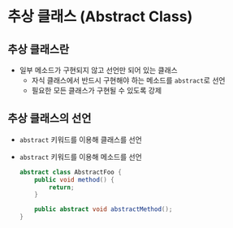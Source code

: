 # 추상 클래스 (Abstract Class)

## 추상 클래스란

- 일부 메소드가 구현되지 않고 선언만 되어 있는 클래스
  - 자식 클래스에서 반드시 구현해야 하는 메소드를 `abstract`로 선언
  - 필요한 모든 클래스가 구현될 수 있도록 강제

## 추상 클래스의 선언

- `abstract` 키워드를 이용해 클래스를 선언
- `abstract` 키워드를 이용해 메소드를 선언

  ```java
  abstract class AbstractFoo {
      public void method() {
          return;
      }

      public abstract void abstractMethod();
  }
  ```
